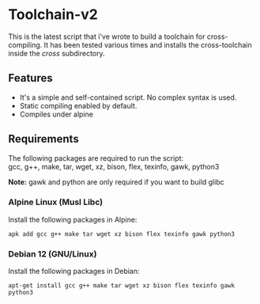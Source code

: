 # Toolchain-v2
This is the latest script that i've wrote to build a toolchain for cross-compiling.
It has been tested various times and installs the cross-toolchain inside the *cross* subdirectory.

## Features

* It's a simple and self-contained script. No complex syntax is used.
* Static compiling enabled by default.
* Compiles under alpine


## Requirements

The following packages are required to run the script: \
gcc, g++, make, tar, wget, xz, bison, flex, texinfo, gawk, python3


**Note:** gawk and python are only required if you want to build glibc

### Alpine Linux (Musl Libc)
Install the following packages in Alpine:

    apk add gcc g++ make tar wget xz bison flex texinfo gawk python3
    

###  Debian 12 (GNU/Linux)

Install the following packages in Debian:

    apt-get install gcc g++ make tar wget xz bison flex texinfo gawk python3
    

